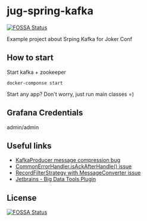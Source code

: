 # jug-spring-kafka
[![FOSSA Status](https://app.fossa.com/api/projects/git%2Bgithub.com%2Fioanngolovko%2Fjug-spring-kafka.svg?type=shield)](https://app.fossa.com/projects/git%2Bgithub.com%2Fioanngolovko%2Fjug-spring-kafka?ref=badge_shield)

Example project about Srping Kafka for Joker Conf


## How to start

Start kafka + zookeeper
```shell
docker-componse start
```

Start any app?
Don't worry, just run main classes =)

## Grafana Credentials

admin/admin

## Useful links

- [KafkaProducer message compression bug](https://issues.apache.org/jira/browse/KAFKA-4169)
- [CommonErrorHandler.isAckAfterHandle() issue](https://github.com/spring-projects/spring-kafka/issues/3481)
- [RecordFilterStrategy with MessageConverter issue](https://github.com/spring-projects/spring-kafka/issues/3482)
- [Jetbrains - Big Data Tools Plugin](https://plugins.jetbrains.com/plugin/12494-big-data-tools)

## License
[![FOSSA Status](https://app.fossa.com/api/projects/git%2Bgithub.com%2Fioanngolovko%2Fjug-spring-kafka.svg?type=large)](https://app.fossa.com/projects/git%2Bgithub.com%2Fioanngolovko%2Fjug-spring-kafka?ref=badge_large)